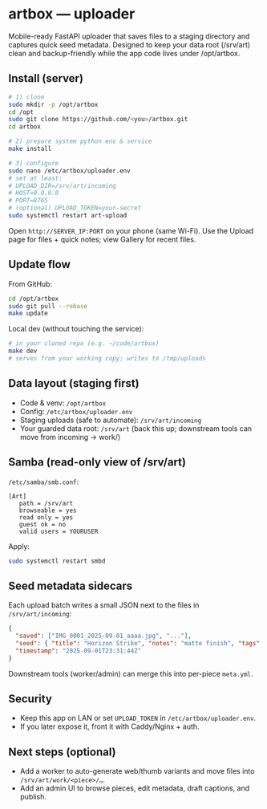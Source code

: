 # artbox — uploader

Mobile-ready FastAPI uploader that saves files to a staging directory and captures quick seed metadata. Designed to keep your data root (/srv/art) clean and backup-friendly while the app code lives under /opt/artbox.

## Install (server)

```bash
# 1) clone
sudo mkdir -p /opt/artbox
cd /opt
sudo git clone https://github.com/<you>/artbox.git
cd artbox

# 2) prepare system python env & service
make install

# 3) configure
sudo nano /etc/artbox/uploader.env
# set at least:
# UPLOAD_DIR=/srv/art/incoming
# HOST=0.0.0.0
# PORT=8765
# (optional) UPLOAD_TOKEN=your-secret
sudo systemctl restart art-upload
```

Open `http://SERVER_IP:PORT` on your phone (same Wi-Fi).
Use the Upload page for files + quick notes; view Gallery for recent files.

## Update flow

From GitHub:

```bash
cd /opt/artbox
sudo git pull --rebase
make update
```

Local dev (without touching the service):

```bash
# in your cloned repo (e.g. ~/code/artbox)
make dev
# serves from your working copy; writes to /tmp/uploads
```

## Data layout (staging first)

- Code & venv: `/opt/artbox`
- Config: `/etc/artbox/uploader.env`
- Staging uploads (safe to automate): `/srv/art/incoming`
- Your guarded data root: `/srv/art` (back this up; downstream tools can move from incoming → work/)

## Samba (read-only view of /srv/art)

`/etc/samba/smb.conf`:

```
[Art]
   path = /srv/art
   browseable = yes
   read only = yes
   guest ok = no
   valid users = YOURUSER
```

Apply:

```bash
sudo systemctl restart smbd
```

## Seed metadata sidecars

Each upload batch writes a small JSON next to the files in `/srv/art/incoming`:

```json
{
  "saved": ["IMG_0001_2025-09-01_aaaa.jpg", "..."],
  "seed": { "title": "Horizon Strike", "notes": "matte finish", "tags": ["10x10","orange","blue"] },
  "timestamp": "2025-09-01T23:31:44Z"
}
```

Downstream tools (worker/admin) can merge this into per-piece `meta.yml`.

## Security

- Keep this app on LAN or set `UPLOAD_TOKEN` in `/etc/artbox/uploader.env`.
- If you later expose it, front it with Caddy/Nginx + auth.

## Next steps (optional)

- Add a worker to auto-generate web/thumb variants and move files into `/srv/art/work/<piece>/…`.
- Add an admin UI to browse pieces, edit metadata, draft captions, and publish.

